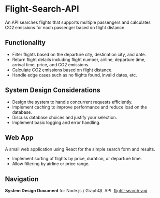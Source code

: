 # Flight-Search-API

An API searches flights that supports multiple passengers and calculates CO2 emissions for each passenger based on flight distance.

## Functionality

- Filter flights based on the departure city, destination city, and date.
- Return flight details including flight number, airline, departure time, arrival time, price, and CO2 emissions.
- Calculate CO2 emissions based on flight distance.
- Handle edge cases such as no flights found, invalid dates, etc.

## System Design Considerations

- Design the system to handle concurrent requests efficiently.
- Implement caching to improve performance and reduce load on the database.
- Discuss database choices and justify your selection.
- Implement basic logging and error handling.

## Web App

A small web application using React for the simple search form and results.

- Implement sorting of flights by price, duration, or departure time.
- Allow filtering by airline or price range.

## Navigation

**System Design Document** for Node.js / GraphQL API:   [flight-search-api](flight-search-api/README.md)